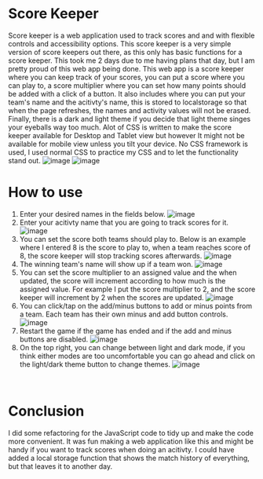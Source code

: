 # Score Keeper
Score keeper is a web application used to track scores and and with flexible controls and accessibility options. This score keeper is a very simple version of score keepers out there, as this only has basic functions for a score keeper. This took me 2 days due to me having plans that day, but I am pretty proud of this web app being done. This web app is a score keeper where you can keep track of your scores, you can put a score where you can play to, a score multiplier where you can set how many points should be added with a click of a button. It also includes where you can put your team's name and the acitivty's name, this is stored to localstorage so that when the page refreshes, the names and activity values will not be erased. Finally, there is a dark and light theme if you decide that light theme singes your eyeballs way too much. Alot of CSS is written to make the score keeper available for Desktop and Tablet view but however It might not be available for mobile view unless you tilt your device. No CSS framework is used, I used normal CSS to practice my CSS and to let the functionality stand out.
![image](https://user-images.githubusercontent.com/39120147/210732057-b64fffa3-36bd-48e6-9483-58030e4f366f.png)
![image](https://user-images.githubusercontent.com/39120147/210732063-cfffafed-03b6-4974-b048-433a7a36de7e.png)
<br>
# How to use
1. Enter your desired names in the fields below.
![image](https://user-images.githubusercontent.com/39120147/210732363-43a44b37-f691-49f3-be16-5062f31e0b85.png)
2. Enter your acitivty name that you are going to track scores for it.
![image](https://user-images.githubusercontent.com/39120147/210732527-e4996b23-839a-4f36-849b-8d0803c7f9be.png)
3. You can set the score both teams should play to. Below is an example where I entered 8 is the score to play to, when a team reaches score of 8, the score keeper will stop tracking scores afterwards.
![image](https://user-images.githubusercontent.com/39120147/210732817-683cfe41-b41a-4945-924f-f59ee154e3eb.png)
4. The winning team's name will show up if a team won.
![image](https://user-images.githubusercontent.com/39120147/210733030-28711887-4c76-4e96-bd07-c6c3103b2f63.png)
5. You can set the score multiplier to an assigned value and the when updated, the score will increment according to how much is the assigned value. For example I put the score multiplier to 2, and the score keeper will increment by 2 when the scores are updated.
![image](https://user-images.githubusercontent.com/39120147/210733269-fe0bca7c-b8bf-4cf3-a2d6-7e43b8b152f5.png)
6. You can click/tap on the add/minus buttons to add or minus points from a team. Each team has their own minus and add button controls.
![image](https://user-images.githubusercontent.com/39120147/210733637-ade969f9-afb8-46d7-8df7-904a57ea031d.png)
7. Restart the game if the game has ended and if the add and minus buttons are disabled.
![image](https://user-images.githubusercontent.com/39120147/210733456-30b88ff3-7069-4182-a183-388cbcafdf55.png)
8. On the top right, you can change between light and dark mode, if you think either modes are too uncomfortable you can go ahead and click on the light/dark theme button to change themes.
![image](https://user-images.githubusercontent.com/39120147/210733953-74cc7363-1d4b-42e7-add6-943df9b8c0f5.png)
<br>

# Conclusion

I did some refactoring for the JavaScript code to tidy up and make the code more convenient. It was fun making a web application like this and might be handy if you want to track scores when doing an acitivty. I could have added a local storage function that shows the match history of everything, but that leaves it to another day.
